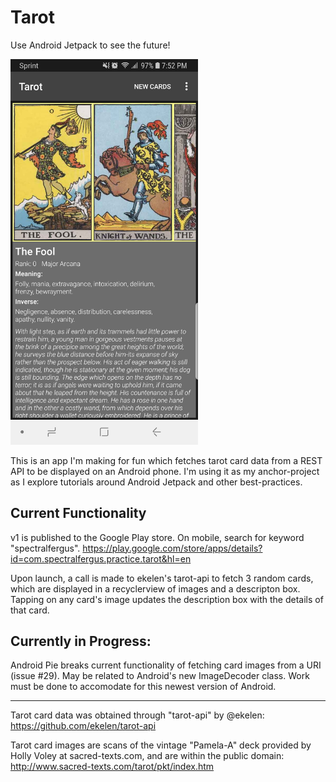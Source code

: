 # Tarot
Use Android Jetpack to see the future!

<img src="https://github.com/SpectralFergus/tarot/blob/master/wiki_imgs/TarotAppSample.jpg" width="300">

This is an app I'm making for fun which fetches tarot card data from a REST API to be displayed on an Android phone. I'm using it as my anchor-project as I explore tutorials around Android Jetpack and other best-practices.

## Current Functionality
v1 is published to the Google Play store. On mobile, search for keyword "spectralfergus".
https://play.google.com/store/apps/details?id=com.spectralfergus.practice.tarot&hl=en

Upon launch, a call is made to ekelen's tarot-api to fetch 3 random cards, which are displayed in a recyclerview of images and a descripton box.
Tapping on any card's image updates the description box with the details of that card.

## Currently in Progress:
Android Pie breaks current functionality of fetching card images from a URI (issue #29). May be related to Android's new ImageDecoder class. Work must be done to accomodate for this newest version of Android.

---
Tarot card data was obtained through "tarot-api" by @ekelen: https://github.com/ekelen/tarot-api

Tarot card images are scans of the vintage "Pamela-A" deck provided by Holly Voley at sacred-texts.com, and are within the public domain: http://www.sacred-texts.com/tarot/pkt/index.htm

